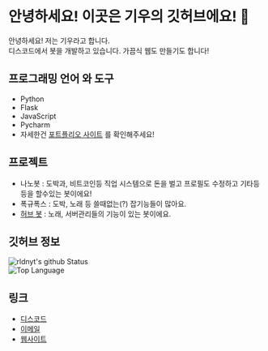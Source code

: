 # 안녕하세요! 이곳은 기우의 깃허브에요! 🎉

안녕하세요! 저는 기우라고 합니다.
<br>디스코드에서 봇을 개발하고 있습니다. 가끔식 웹도 만들기도 합니다!

## 프로그래밍 언어 와 도구
+ Python
+ Flask
+ JavaScript
+ Pycharm
+ 자세한건 [포트플리오 사이트](https://rldn.xyz/) 를 확인해주세요!

## 프로젝트
+ 나노봇 : 도박과, 비트코인등 직업 시스템으로 돈을 벌고 프로필도 수정하고 기타등등을 할수있는 봇이에요!
+ 폭규폭스 : 도박, 노래 등 쓸때없는(?) 잡기능들이 많아요.
+ [허브 봇](https://github.com/rldnyt/herb-Bot) : 노래, 서버관리들의 기능이 있는 봇이에요.

## 깃허브 정보
![rldnyt's github Status](https://github-readme-stats.vercel.app/api?username=rldnyt&show_icons=true&count_private=true&theme=radical)<br>
![Top Language](https://github-readme-stats.vercel.app/api/top-langs/?username=rldnyt&langs_count=100&theme=radical)

## 링크
+ [디스코드](https://discord.com/users/371959898814152717)
+ [이메일](mailto:dyddns101213@naver.com)
+ [웹사이트](https://rldn.xyz/)
